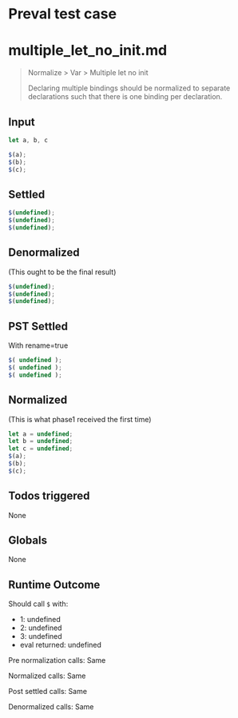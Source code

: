 # Preval test case

# multiple_let_no_init.md

> Normalize > Var > Multiple let no init
>
> Declaring multiple bindings should be normalized to separate declarations such that there is one binding per declaration.

## Input

`````js filename=intro
let a, b, c

$(a);
$(b);
$(c);
`````


## Settled


`````js filename=intro
$(undefined);
$(undefined);
$(undefined);
`````


## Denormalized
(This ought to be the final result)

`````js filename=intro
$(undefined);
$(undefined);
$(undefined);
`````


## PST Settled
With rename=true

`````js filename=intro
$( undefined );
$( undefined );
$( undefined );
`````


## Normalized
(This is what phase1 received the first time)

`````js filename=intro
let a = undefined;
let b = undefined;
let c = undefined;
$(a);
$(b);
$(c);
`````


## Todos triggered


None


## Globals


None


## Runtime Outcome


Should call `$` with:
 - 1: undefined
 - 2: undefined
 - 3: undefined
 - eval returned: undefined

Pre normalization calls: Same

Normalized calls: Same

Post settled calls: Same

Denormalized calls: Same
